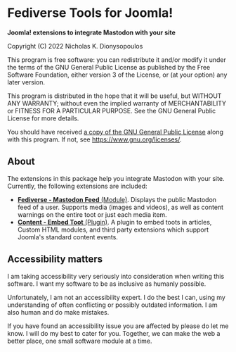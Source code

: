 # Fediverse Tools for Joomla!

**Joomla! extensions to integrate Mastodon with your site**

Copyright (C) 2022  Nicholas K. Dionysopoulos

This program is free software: you can redistribute it and/or modify
it under the terms of the GNU General Public License as published by
the Free Software Foundation, either version 3 of the License, or
(at your option) any later version.

This program is distributed in the hope that it will be useful,
but WITHOUT ANY WARRANTY; without even the implied warranty of
MERCHANTABILITY or FITNESS FOR A PARTICULAR PURPOSE.  See the
GNU General Public License for more details.

You should have received [a copy of the GNU General Public License](LICENSE)
along with this program.  If not, see <https://www.gnu.org/licenses/>.

## About

The extensions in this package help you integrate Mastodon with your site. Currently, the following extensions are included:

* [**Fediverse - Mastodon Feed** (Module)](docs/mod_fediversefeed.md). Displays the public Mastodon feed of a user. Supports media (images and videos), as well as content warnings on the entire toot or just each media item.
* [**Content - Embed Toot** (Plugin)](docs/plg_content_fediverse.md). A plugin to embed toots in articles, Custom HTML modules, and third party extensions which support Joomla's standard content events.

## Accessibility matters

I am taking accessibility very seriously into consideration when writing this software. I want my software to be as inclusive as humanly possible.

Unfortunately, I am not an accessibility expert. I do the best I can, using my understanding of often conflicting or possibly outdated information. I am also human and do make mistakes.

If you have found an accessibility issue you are affected by please do let me know. I will do my best to cater for you. Together, we can make the web a better place, one small software module at a time.